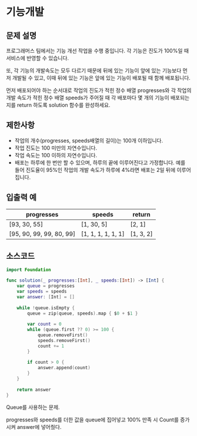 # 기능개발

## 문제 설명
프로그래머스 팀에서는 기능 개선 작업을 수행 중입니다. 각 기능은 진도가 100%일 때 서비스에 반영할 수 있습니다.

또, 각 기능의 개발속도는 모두 다르기 때문에 뒤에 있는 기능이 앞에 있는 기능보다 먼저 개발될 수 있고, 이때 뒤에 있는 기능은 앞에 있는 기능이 배포될 때 함께 배포됩니다.

먼저 배포되어야 하는 순서대로 작업의 진도가 적힌 정수 배열 progresses와 각 작업의 개발 속도가 적힌 정수 배열 speeds가 주어질 때 각 배포마다 몇 개의 기능이 배포되는지를 return 하도록 solution 함수를 완성하세요.

## 제한사항
 - 작업의 개수(progresses, speeds배열의 길이)는 100개 이하입니다.
 - 작업 진도는 100 미만의 자연수입니다.
 - 작업 속도는 100 이하의 자연수입니다.
 - 배포는 하루에 한 번만 할 수 있으며, 하루의 끝에 이루어진다고 가정합니다. 예를 들어 진도율이 95%인 작업의 개발 속도가 하루에 4%라면 배포는 2일 뒤에 이루어집니다.

## 입출력 예
|progresses|speeds|return|
|----------|------|------|
|[93, 30, 55]|[1, 30, 5]|[2, 1]|
|[95, 90, 99, 99, 80, 99]|[1, 1, 1, 1, 1, 1]|[1, 3, 2]|


## 소스코드
```Swift
import Foundation

func solution(_ progresses:[Int], _ speeds:[Int]) -> [Int] {
    var queue = progresses
    var speeds = speeds
    var answer: [Int] = []
    
    while !queue.isEmpty {
        queue = zip(queue, speeds).map { $0 + $1 }
        
        var count = 0
        while (queue.first ?? 0) >= 100 {
            queue.removeFirst()
            speeds.removeFirst()
            count += 1
        }
        
        if count > 0 {
            answer.append(count)
        }
    }
    
    return answer
}
```
Queue를 사용하는 문제.

progresses와 speeds를 더한 값을 queue에 집어넣고
100% 만족 시 Count를 증가시켜 answer에 넣어줬다.